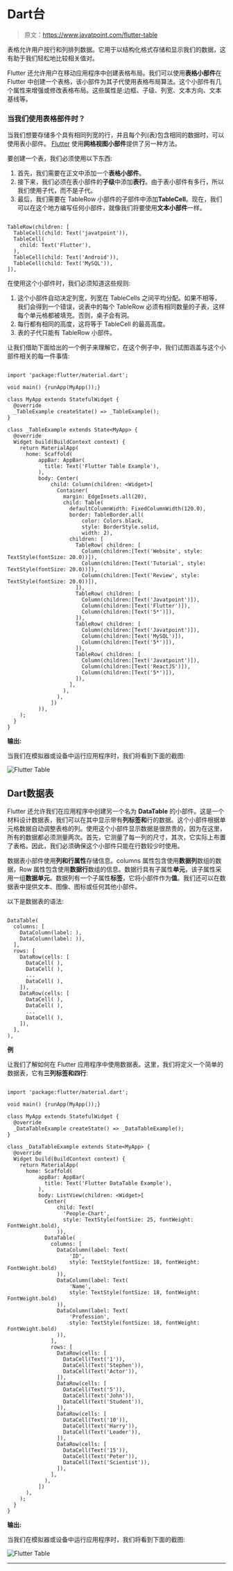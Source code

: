 # Dart台

> 原文：<https://www.javatpoint.com/flutter-table>

表格允许用户按行和列排列数据。它用于以结构化格式存储和显示我们的数据，这有助于我们轻松地比较相关值对。

Flutter 还允许用户在移动应用程序中创建表格布局。我们可以使用**表格小部件**在 Flutter 中创建一个表格，该小部件为其子代使用表格布局算法。这个小部件有几个属性来增强或修改表格布局。这些属性是:边框、子级、列宽、文本方向、文本基线等。

### 当我们使用表格部件时？

当我们想要存储多个具有相同列宽的行，并且每个列(表)包含相同的数据时，可以使用表小部件。 [Flutter](https://www.javatpoint.com/flutter) 使用**网格视图小部件**提供了另一种方法。

要创建一个表，我们必须使用以下东西:

1.  首先，我们需要在正文中添加一个**表格小部件**。
2.  接下来，我们必须在表小部件的**子级**中添加**表行**。由于表小部件有多行，所以我们使用子代，而不是子代。
3.  最后，我们需要在 TableRow 小部件的子部件中添加**TableCell**。现在，我们可以在这个地方编写任何小部件，就像我们将要使用**文本小部件**一样。

```

TableRow(children: [
  TableCell(child: Text('javatpoint')),
  TableCell(
    child: Text('Flutter'),
  ),
  TableCell(child: Text('Android')),
  TableCell(child: Text('MySQL')),
]),

```

在使用这个小部件时，我们必须知道这些规则:

1.  这个小部件自动决定列宽，列宽在 TableCells 之间平均分配。如果不相等，我们会得到一个错误，说表中的每个 TableRow 必须有相同数量的子表，这样每个单元格都被填充。否则，桌子会有洞。
2.  每行都有相同的高度，这将等于 TableCell 的最高高度。
3.  表的子代只能有 TableRow 小部件。

让我们借助下面给出的一个例子来理解它，在这个例子中，我们试图涵盖与这个小部件相关的每一件事情:

```

import 'package:flutter/material.dart';

void main() {runApp(MyApp());}

class MyApp extends StatefulWidget {
  @override
  _TableExample createState() => _TableExample();
}

class _TableExample extends State<MyApp> {
  @override
  Widget build(BuildContext context) {
    return MaterialApp(
      home: Scaffold(
          appBar: AppBar(
            title: Text('Flutter Table Example'),
          ),
          body: Center(
              child: Column(children: <Widget>[
                Container(
                  margin: EdgeInsets.all(20),
                  child: Table(
                    defaultColumnWidth: FixedColumnWidth(120.0),
                    border: TableBorder.all(
                        color: Colors.black,
                        style: BorderStyle.solid,
                        width: 2),
                    children: [
                      TableRow( children: [
                        Column(children:[Text('Website', style: TextStyle(fontSize: 20.0))]),
                        Column(children:[Text('Tutorial', style: TextStyle(fontSize: 20.0))]),
                        Column(children:[Text('Review', style: TextStyle(fontSize: 20.0))]),
                      ]),
                      TableRow( children: [
                        Column(children:[Text('Javatpoint')]),
                        Column(children:[Text('Flutter')]),
                        Column(children:[Text('5*')]),
                      ]),
                      TableRow( children: [
                        Column(children:[Text('Javatpoint')]),
                        Column(children:[Text('MySQL')]),
                        Column(children:[Text('5*')]),
                      ]),
                      TableRow( children: [
                        Column(children:[Text('Javatpoint')]),
                        Column(children:[Text('ReactJS')]),
                        Column(children:[Text('5*')]),
                      ]),
                    ],
                  ),
                ),
              ])
          )),
    );
  }
}

```

**输出:**

当我们在模拟器或设备中运行应用程序时，我们将看到下面的截图:

![Flutter Table](img/43ad8712c1966409049bc798a403c825.png)

## Dart数据表

Flutter 还允许我们在应用程序中创建另一个名为 **DataTable** 的小部件。这是一个材料设计数据表，我们可以在其中显示带有**列标签和**行的数据。这个小部件根据单元格数据自动调整表格的列。使用这个小部件显示数据是很昂贵的，因为在这里，所有的数据都必须测量两次。首先，它测量了每一列的尺寸，其次，它实际上布置了表格。因此，我们必须确保这个小部件只能在行数较少时使用。

数据表小部件使用**列和行属性**存储信息。columns 属性包含使用**数据列**数组的数据，Row 属性包含使用**数据行**数组的信息。数据行具有子属性**单元**，该子属性采用一组**数据单元**。数据列有一个子属性**标签**，它将小部件作为**值**。我们还可以在数据表中提供文本、图像、图标或任何其他小部件。

以下是数据表的语法:

```

DataTable(
  columns: [
    DataColumn(label: ),
    DataColumn(label: )),
  ],
  rows: [
    DataRow(cells: [
      DataCell( ),
      DataCell( ),
      ...
      DataCell( ),
    ]),
    DataRow(cells: [
      DataCell( ),
      DataCell( ),
      ...
      DataCell( ),
    ]),
  ],
),

```

**例**

让我们了解如何在 Flutter 应用程序中使用数据表。这里，我们将定义一个简单的数据表，它有**三列标签和四行**:

```

import 'package:flutter/material.dart';

void main() {runApp(MyApp());}

class MyApp extends StatefulWidget {
  @override
  _DataTableExample createState() => _DataTableExample();
}

class _DataTableExample extends State<MyApp> {
  @override
  Widget build(BuildContext context) {
    return MaterialApp(
      home: Scaffold(
          appBar: AppBar(
            title: Text('Flutter DataTable Example'),
          ),
          body: ListView(children: <Widget>[
            Center(
                child: Text(
                  'People-Chart',
                  style: TextStyle(fontSize: 25, fontWeight: FontWeight.bold),
                )),
            DataTable(
              columns: [
                DataColumn(label: Text(
                    'ID',
                    style: TextStyle(fontSize: 18, fontWeight: FontWeight.bold)
                )),
                DataColumn(label: Text(
                    'Name',
                    style: TextStyle(fontSize: 18, fontWeight: FontWeight.bold)
                )),
                DataColumn(label: Text(
                    'Profession',
                    style: TextStyle(fontSize: 18, fontWeight: FontWeight.bold)
                )),
              ],
              rows: [
                DataRow(cells: [
                  DataCell(Text('1')),
                  DataCell(Text('Stephen')),
                  DataCell(Text('Actor')),
                ]),
                DataRow(cells: [
                  DataCell(Text('5')),
                  DataCell(Text('John')),
                  DataCell(Text('Student')),
                ]),
                DataRow(cells: [
                  DataCell(Text('10')),
                  DataCell(Text('Harry')),
                  DataCell(Text('Leader')),
                ]),
                DataRow(cells: [
                  DataCell(Text('15')),
                  DataCell(Text('Peter')),
                  DataCell(Text('Scientist')),
                ]),
              ],
            ),
          ])
      ),
    );
  }
}

```

**输出:**

当我们在模拟器或设备中运行应用程序时，我们将看到下面的截图:

![Flutter Table](img/f57b3ea63ecb5019f9fe55684e2df0ac.png)

* * *